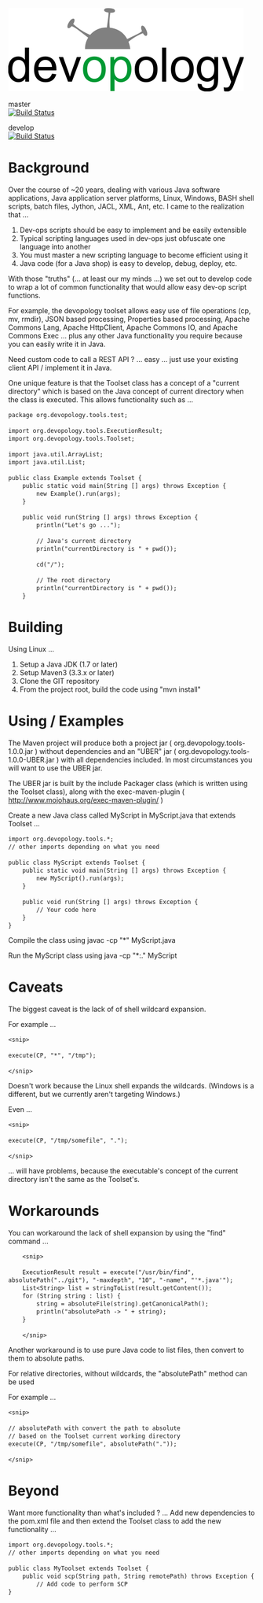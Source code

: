 ![devopology](https://raw.githubusercontent.com/devopology/tools/develop/devopology.png)

master  
[![Build Status](https://travis-ci.org/devopology/tools.svg?branch=master)](https://travis-ci.org/devopology/tools)

develop  
[![Build Status](https://travis-ci.org/devopology/tools.svg?branch=develop)](https://travis-ci.org/devopology/tools)

# Background

Over the course of ~20 years, dealing with various Java software applications, Java application server platforms, Linux, Windows, BASH shell scripts, batch files, Jython, JACL, XML, Ant, etc. I came to the realization that ...

1. Dev-ops scripts should be easy to implement and be easily extensible
2. Typical scripting languages used in dev-ops just obfuscate one language into another
3. You must master a new scripting language to become efficient using it
3. Java code (for a Java shop) is easy to develop, debug, deploy, etc.

With those "truths" (... at least our my minds ...) we set out to develop code to wrap a lot of common
functionality that would allow easy dev-op script functions.

For example, the devopology toolset allows easy use of file operations (cp, mv, rmdir), JSON based processing, Properties based processing, Apache Commons Lang, Apache HttpClient, Apache Commons IO, and Apache Commons Exec ... plus any other Java functionality you require because you can easily write it in Java.

Need custom code to call a REST API ? ... easy ... just use your existing client API / implement it in Java.

One unique feature is that the Toolset class has a concept of a "current directory" which is based on the Java concept of current directory when the class is executed.  This allows functionality such as ...

    package org.devopology.tools.test;
    
    import org.devopology.tools.ExecutionResult;
    import org.devopology.tools.Toolset;
    
    import java.util.ArrayList;
    import java.util.List;
    
    public class Example extends Toolset {
        public static void main(String [] args) throws Exception {
            new Example().run(args);
        }
    
        public void run(String [] args) throws Exception {
            println("Let's go ...");
            
            // Java's current directory
            println("currentDirectory is " + pwd());
            
            cd("/");
            
            // The root directory
            println("currentDirectory is " + pwd());
        }

# Building

Using Linux ...

1. Setup a Java JDK (1.7 or later)
2. Setup Maven3 (3.3.x or later)
3. Clone the GIT repository
4. From the project root, build the code using "mvn install"

# Using / Examples

The Maven project will produce both a project jar ( org.devopology.tools-1.0.0.jar ) without dependencies and an "UBER" jar ( org.devopology.tools-1.0.0-UBER.jar ) with all dependencies included. In most circumstances you will want to use the UBER jar.

The UBER jar is built by the include Packager class (which is written using the Toolset class), along with the exec-maven-plugin ( http://www.mojohaus.org/exec-maven-plugin/ )

Create a new Java class called MyScript in MyScript.java that extends Toolset ...

    import org.devopology.tools.*;
    // other imports depending on what you need

    public class MyScript extends Toolset {
        public static void main(String [] args) throws Exception {
            new MyScript().run(args);
        }
    
        public void run(String [] args) throws Exception {
            // Your code here
        }
    }

Compile the class using  javac -cp "*" MyScript.java

Run the MyScript class using  java -cp "*:." MyScript

# Caveats

The biggest caveat is the lack of of shell wildcard expansion.

For example ... 

    <snip>
    
    execute(CP, "*", "/tmp");
    
    </snip>

Doesn't work because the Linux shell expands the wildcards. (Windows is a different, but we currently aren't targeting Windows.)

Even ...

    <snip>
    
    execute(CP, "/tmp/somefile", ".");
    
    </snip>

... will have problems, because the executable's concept of the current directory isn't the same as the Toolset's.

# Workarounds

You can workaround the lack of shell expansion by using the "find" command ...

        <snip>

        ExecutionResult result = execute("/usr/bin/find", absolutePath("../git"), "-maxdepth", "10", "-name", "'*.java'");
        List<String> list = stringToList(result.getContent());
        for (String string : list) {
            string = absoluteFile(string).getCanonicalPath();
            println("absolutePath -> " + string);
        }
        
        </snip>

Another workaround is to use pure Java code to list files, then convert to them to absolute paths.

For relative directories, without wildcards, the "absolutePath" method can be used

For example ...

    <snip>
    
    // absolutePath with convert the path to absolute
    // based on the Toolset current working directory
    execute(CP, "/tmp/somefile", absolutePath("."));
    
    </snip>

# Beyond

Want more functionality than what's included ? ... Add new dependencies to the pom.xml file and then extend the Toolset class to add the new functionality ...

    import org.devopology.tools.*;
    // other imports depending on what you need

    public class MyToolset extends Toolset {
        public void scp(String path, String remotePath) throws Exception {
            // Add code to perform SCP
    }

